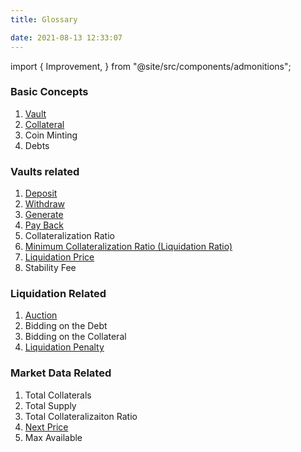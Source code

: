 ```yaml
---
title: Glossary

date: 2021-08-13 12:33:07
---
```



import {
  Improvement,
} from "@site/src/components/admonitions";

<Improvement />

### Basic Concepts
1. [Vault](https://docs.pando.im/docs/leaf/key-concepts/vaults)
2. [Collateral](https://docs.pando.im/docs/leaf/tutorials/add-collateral)
3. Coin Minting
4. Debts

### Vaults related
1. [Deposit](https://docs.pando.im/docs/leaf/tutorials/add-collateral)
2. [Withdraw](https://docs.pando.im/docs/leaf/tutorials/withdraw)
3. [Generate](https://docs.pando.im/docs/leaf/tutorials/generate-more)
4. [Pay Back](https://docs.pando.im/docs/leaf/tutorials/payback)
5. Collateralization Ratio
6. [Minimum Collateralization Ratio (Liquidation Ratio)](https://docs.pando.im/docs/leaf/key-concepts/liquidation/liquidation-ratio)
7. [Liquidation Price](https://docs.pando.im/docs/leaf/key-concepts/liquidation/liquidation-price)
8. Stability Fee

### Liquidation Related
1. [Auction](https://docs.pando.im/docs/leaf/key-concepts/liquidation/leaf-auction-process)
2. Bidding on the Debt
3. Bidding on the Collateral
4. [Liquidation Penalty](https://docs.pando.im/docs/leaf/key-concepts/liquidation/liquidation-penalty)


### Market Data Related
1. Total Collaterals
2. Total Supply
3. Total Collateralizaiton Ratio
4. [Next Price](https://docs.pando.im/docs/leaf/key-concepts/price-oracles)
5. Max Available
